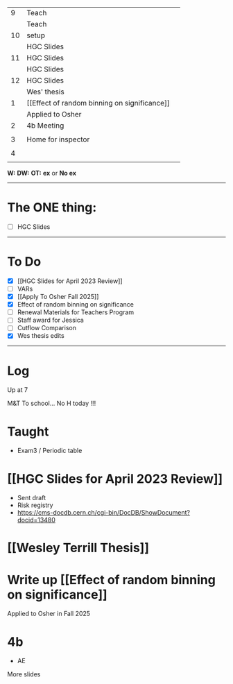 
|     |                                              |     |
| --- | -------------------------------------------- | --- |
| 9   | Teach                                        |     |
|     | Teach                                        |     |
| 10  | setup                                        |     |
|     | HGC Slides                                   |     |
| 11  | HGC Slides                                   |     |
|     | HGC Slides                                   |     |
| 12  | HGC Slides                                   |     |
|     | Wes' thesis                                  |     |
| 1   | [[Effect of random binning on significance]] |     |
|     | Applied to Osher                             |     |
| 2   | 4b Meeting                                   |     |
|     |                                              |     |
| 3   | Home for inspector                           |     |
|     |                                              |     |
| 4   |                                              |     |
|     |                                              |     |

**W:**
**DW:**
**OT:**
**ex** or **No ex**

---
# The ONE thing: 
- [ ] HGC Slides

---
# To Do

- [x] [[HGC Slides for April 2023 Review]]
- [ ] VARs
- [x] [[Apply To Osher Fall 2025]]
- [x] Effect of random binning on significance
- [ ] Renewal Materials for Teachers Program
- [ ] Staff award for Jessica
- [ ] Cutflow Comparison
- [x] Wes thesis edits

---

# Log

Up at 7

M&T To school... No H today !!!

# Taught 
- Exam3 / Periodic table

# [[HGC Slides for April 2023 Review]]
- Sent draft
- Risk registry
- https://cms-docdb.cern.ch/cgi-bin/DocDB/ShowDocument?docid=13480


# [[Wesley Terrill Thesis]]


# Write up [[Effect of random binning on significance]] 


Applied to Osher in Fall 2025

# 4b 
- AE

More slides